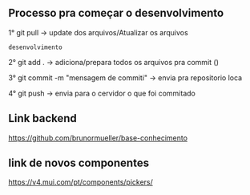 ## Processo pra começar o desenvolvimento

1° git pull -> update dos arquivos/Atualizar os arquivos

	desenvolvimento

2° git  add . -> adiciona/prepara todos os arquivos pra commit ()

3° git commit -m "mensagem de commiti" ->  envia pra repositorio loca

4° git push -> envia para o cervidor o que foi commitado

## Link backend
https://github.com/brunormueller/base-conhecimento

## link de novos componentes 
https://v4.mui.com/pt/components/pickers/